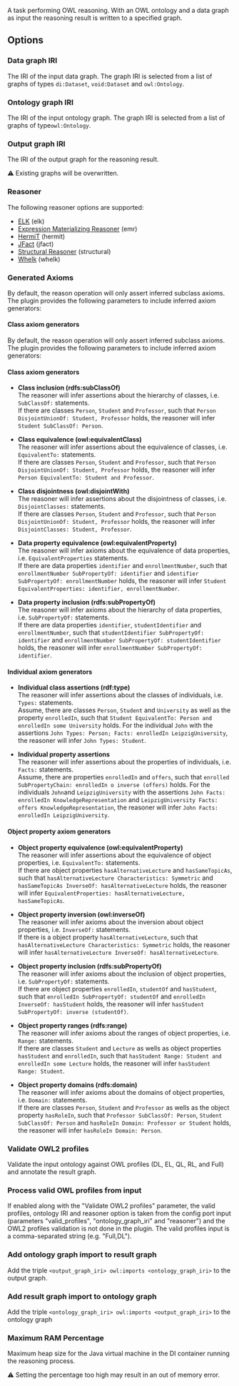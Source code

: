 A task performing OWL reasoning. With an OWL ontology and a data graph as input the reasoning result is written to a specified graph.
    
## Options

### Data graph IRI

The IRI of the input data graph. The graph IRI is selected from a list of graphs of types `di:Dataset`, `void:Dataset`
and `owl:Ontology`.

### Ontology graph IRI

The IRI of the input ontology graph. The graph IRI is selected from a list of graphs of type`owl:Ontology`.

### Output graph IRI

The IRI of the output graph for the reasoning result.

⚠️ Existing graphs will be overwritten.

### Reasoner

The following reasoner options are supported: 
- [ELK](https://code.google.com/p/elk-reasoner/) (elk)
- [Expression Materializing Reasoner](http://static.javadoc.io/org.geneontology/expression-materializing-reasoner/0.1.3/org/geneontology/reasoner/ExpressionMaterializingReasoner.html) (emr)
- [HermiT](http://www.hermit-reasoner.com/) (hermit)
- [JFact](http://jfact.sourceforge.net/) (jfact)
- [Structural Reasoner](http://owlcs.github.io/owlapi/apidocs_4/org/semanticweb/owlapi/reasoner/structural/StructuralReasoner.html) (structural)
- [Whelk](https://github.com/balhoff/whelk) (whelk)

### Generated Axioms

By default, the reason operation will only assert inferred subclass axioms. The plugin provides the following 
parameters to include inferred axiom generators:

#### Class axiom generators
By default, the reason operation will only assert inferred subclass axioms. The plugin provides the following 
parameters to include inferred axiom generators:

#### Class axiom generators
- **Class inclusion (rdfs:subClassOf)**  
The reasoner will infer assertions about the hierarchy of classes, i.e.
`SubClassOf:` statements.  
If there are classes `Person`, `Student` and `Professor`, such that `Person DisjointUnionOf:
Student, Professor` holds, the reasoner will infer `Student SubClassOf: Person`.  


- **Class equivalence (owl:equivalentClass)**  
The reasoner will infer assertions about the equivalence of classes, i.e.
`EquivalentTo:` statements.  
If there are classes `Person`, `Student` and `Professor`, such that `Person DisjointUnionOf:
Student, Professor` holds, the reasoner will infer `Person EquivalentTo: Student and Professor`.


- **Class disjointness (owl:disjointWith)**  
The reasoner will infer assertions about the disjointness of classes, i.e.
`DisjointClasses:` statements.  
If there are classes `Person`, `Student` and `Professor`, such that `Person DisjointUnionOf:
Student, Professor` holds, the reasoner will infer `DisjointClasses: Student, Professor`.

  
- **Data property equivalence (owl:equivalentProperty)**  
The reasoner will infer axioms about the equivalence of data properties,
 i.e. `EquivalentProperties` statements.  
If there are data properties `identifier` and `enrollmentNumber`, such that `enrollmentNumber
SubPropertyOf: identifier` and `identifier SubPropertyOf: enrollmentNumber` holds, the reasoner
will infer `Student EquivalentProperties: identifier, enrollmentNumber`.


- **Data property inclusion (rdfs:subPropertyOf)**  
The reasoner will infer axioms about the hierarchy of data properties,
i.e. `SubPropertyOf:` statements.  
If there are data properties `identifier`, `studentIdentifier` and `enrollmentNumber`, such that
`studentIdentifier SubPropertyOf: identifier` and `enrollmentNumber SubPropertyOf:
studentIdentifier` holds, the reasoner will infer `enrollmentNumber SubPropertyOf: identifier`.


#### Individual axiom generators
- **Individual class assertions (rdf:type)**  
The reasoner will infer assertions about the classes of individuals, i.e.
`Types:` statements.  
Assume, there are classes `Person`, `Student` and `University` as well as the property
`enrolledIn`, such that `Student EquivalentTo: Person and enrolledIn some University` holds. For
the individual `John` with the assertions `John Types: Person; Facts: enrolledIn
LeipzigUniversity`, the reasoner will infer `John Types: Student`.


- **Individual property assertions**  
The reasoner will infer assertions about the properties of individuals,
i.e. `Facts:` statements.  
Assume, there are properties `enrolledIn` and `offers`, such that `enrolled SubPropertyChain:
enrolledIn o inverse (offers)` holds. For the individuals `John`and `LeipzigUniversity` with the
assertions `John Facts: enrolledIn KnowledgeRepresentation` and `LeipzigUniversity Facts: offers
KnowledgeRepresentation`,  the reasoner will infer `John Facts: enrolledIn LeipzigUniversity`.


#### Object property axiom generators
- **Object property equivalence (owl:equivalentProperty)**  
The reasoner will infer assertions about the equivalence of object
properties, i.e. `EquivalentTo:` statements.  
If there are object properties `hasAlternativeLecture` and `hasSameTopicAs`, such that
`hasAlternativeLecture Characteristics: Symmetric` and `hasSameTopicAs InverseOf:
hasAlternativeLecture` holds, the reasoner will infer `EquivalentProperties: hasAlternativeLecture,
hasSameTopicAs`.


- **Object property inversion (owl:inverseOf)**  
The reasoner will infer axioms about the inversion about object
properties, i.e. `InverseOf:` statements.  
If there is a object property `hasAlternativeLecture`, such that `hasAlternativeLecture
Characteristics: Symmetric` holds, the reasoner will infer `hasAlternativeLecture InverseOf:
hasAlternativeLecture`.


- **Object property inclusion (rdfs:subPropertyOf)**  
The reasoner will infer axioms about the inclusion of object properties,
i.e. `SubPropertyOf:` statements.  
If there are object properties `enrolledIn`, `studentOf` and `hasStudent`, such that `enrolledIn
SubPropertyOf: studentOf` and `enrolledIn InverseOf: hasStudent` holds, the reasoner will infer
`hasStudent SubPropertyOf: inverse (studentOf)`.


- **Object property ranges (rdfs:range)**  
The reasoner will infer axioms about the ranges of object properties,
i.e. `Range:` statements.  
If there are classes `Student` and `Lecture` as wells as object properties `hasStudent` and
`enrolledIn`, such that `hasStudent Range: Student and enrolledIn some Lecture` holds, the
reasoner will infer `hasStudent Range: Student`.


- **Object property domains (rdfs:domain)**  
The reasoner will infer axioms about the domains of object
properties, i.e. `Domain:` statements.  
If there are classes `Person`, `Student` and `Professor` as wells as the object property
`hasRoleIn`, such that `Professor SubClassOf: Person`, `Student SubClassOf: Person` and
`hasRoleIn Domain: Professor or Student` holds, the reasoner will infer `hasRoleIn Domain: Person`.


### Validate OWL2 profiles

Validate the input ontology against OWL profiles (DL, EL, QL, RL, and Full) and annotate the result graph. 

### Process valid OWL profiles from input

If enabled along with the "Validate OWL2 profiles" parameter, the valid profiles, ontology IRI and reasoner option is
taken from the config port input (parameters "valid_profiles", "ontology_graph_iri" and "reasoner") and the OWL2
profiles validation is not done in the plugin. The valid profiles input is a comma-separated string (e.g. "Full,DL").

### Add ontology graph import to result graph

Add the triple `<output_graph_iri> owl:imports <ontology_graph_iri>` to the output graph.

### Add result graph import to ontology graph

Add the triple `<ontology_graph_iri> owl:imports <output_graph_iri>` to the ontology graph

### Maximum RAM Percentage

Maximum heap size for the Java virtual machine in the DI container running the reasoning process.

⚠️ Setting the percentage too high may result in an out of memory error.
